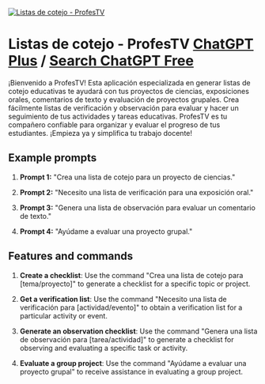 
[![Listas de cotejo - ProfesTV](https://files.oaiusercontent.com/file-VtjNMz3iEMNITpjnn87rOY7q?se=2123-10-19T19%3A39%3A11Z&sp=r&sv=2021-08-06&sr=b&rscc=max-age%3D31536000%2C%20immutable&rscd=attachment%3B%20filename%3Dd69ee087-a5d4-4a1d-88f0-9fe991b9c1dd.png&sig=6Bu7EhyeiIOShHmo0EshrvyjH0IX5%2Bvw0sXIlgTwaQw%3D)](https://chat.openai.com/g/g-zyxSC89q3-listas-de-cotejo-profestv)

# Listas de cotejo - ProfesTV [ChatGPT Plus](https://chat.openai.com/g/g-zyxSC89q3-listas-de-cotejo-profestv) / [Search ChatGPT Free](https://gptcall.net/index.html#/?search=Listas%20de%20cotejo%20-%20ProfesTV)

¡Bienvenido a ProfesTV! Esta aplicación especializada en generar listas de cotejo educativas te ayudará con tus proyectos de ciencias, exposiciones orales, comentarios de texto y evaluación de proyectos grupales. Crea fácilmente listas de verificación y observación para evaluar y hacer un seguimiento de tus actividades y tareas educativas. ProfesTV es tu compañero confiable para organizar y evaluar el progreso de tus estudiantes. ¡Empieza ya y simplifica tu trabajo docente!

## Example prompts

1. **Prompt 1:** "Crea una lista de cotejo para un proyecto de ciencias."

2. **Prompt 2:** "Necesito una lista de verificación para una exposición oral."

3. **Prompt 3:** "Genera una lista de observación para evaluar un comentario de texto."

4. **Prompt 4:** "Ayúdame a evaluar una proyecto grupal."


## Features and commands

1. **Create a checklist**: Use the command "Crea una lista de cotejo para [tema/proyecto]" to generate a checklist for a specific topic or project.

2. **Get a verification list**: Use the command "Necesito una lista de verificación para [actividad/evento]" to obtain a verification list for a particular activity or event.

3. **Generate an observation checklist**: Use the command "Genera una lista de observación para [tarea/actividad]" to generate a checklist for observing and evaluating a specific task or activity.

4. **Evaluate a group project**: Use the command "Ayúdame a evaluar una proyecto grupal" to receive assistance in evaluating a group project.


